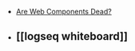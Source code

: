 - [Are Web Components Dead?](https://levelup.gitconnected.com/are-web-components-dead-12e404e0f4b0)
- [[logseq whiteboard]]
	-